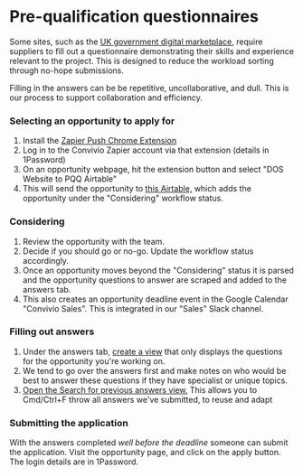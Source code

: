 # Pre-qualification questionnaires

Some sites, such as the [UK government digital marketplace](https://www.digitalmarketplace.service.gov.uk/), require suppliers to fill out a questionnaire demonstrating their skills and experience relevant to the project. This is designed to reduce the workload sorting through no-hope submissions.

Filling in the answers can be be repetitive, uncollaborative, and dull. This is our process to support collaboration and efficiency. 

### Selecting an opportunity to apply for

1. Install the [Zapier Push Chrome Extension](https://chrome.google.com/webstore/detail/zapier/ngghlnfmdgnpegcmbpgehkbhkhkbkjpj?hl=en)
2. Log in to the Convivio Zapier account via that extension \(details in 1Password\)
3. On an opportunity webpage, hit the extension button and select "DOS Website to PQQ Airtable"
4. This will send the opportunity to [this Airtable,](https://airtable.com/tblb4BHknCHx8eksj/viwxqy80BSIVRHuUW) which adds the opportunity under the "Considering" workflow status.

### Considering

1. Review the opportunity with the team. 
2. Decide if you should go or no-go. Update the workflow status accordingly.  
3. Once an opportunity moves beyond the "Considering" status it is parsed and the opportunity questions to answer are scraped and added to the answers tab.
4. This also creates an opportunity deadline event in the Google Calendar "Convivio Sales". This is integrated in our "Sales" Slack channel.

### Filling out answers

1. Under the answers tab, [create a view](https://support.airtable.com/hc/en-us/articles/202624989-Guide-to-views) that only displays the questions for the opportunity you're working on. 
2. We tend to go over the answers first and make notes on who would be best to answer these questions if they have specialist or unique topics.
3. [Open the Search for previous answers view.](https://airtable.com/tblPT5L5jXA7fiyQZ/viwruqZiXPcRiBsB9) This allows you to Cmd/Ctrl+F throw all answers we've submitted, to reuse and adapt

### Submitting the application

With the answers completed _well before the deadline_ someone can submit the application. Visit the opportunity page, and click on the apply button. The login details are in 1Password.

